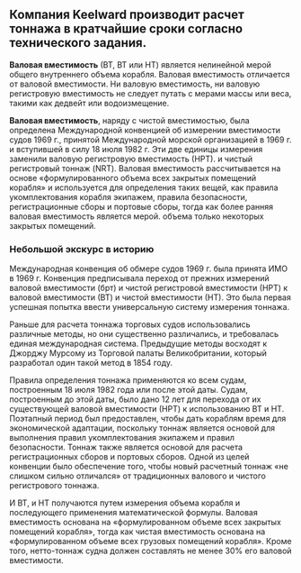 ## Компания Keelward производит расчет тоннажа в кратчайшие сроки согласно технического задания.

**Валовая вместимость** (ВТ, ВТ или НТ) является нелинейной мерой общего внутреннего объема корабля. Валовая вместимость отличается от валовой вместимости. Ни валовую вместимость, ни валовую регистровую вместимость не следует путать с мерами массы или веса, такими как дедвейт или водоизмещение.

 **Валовая вместимость**, наряду с чистой вместимостью, была определена Международной конвенцией об измерении вместимости судов 1969 г., принятой Международной морской организацией в 1969 г. и вступившей в силу 18 июля 1982 г. Эти две единицы измерения заменили валовую регистровую вместимость (НРТ). и чистый регистровый тоннаж (NRT). Валовая вместимость рассчитывается на основе «формулированного объема всех закрытых помещений корабля» и используется для определения таких вещей, как правила укомплектования корабля экипажем, правила безопасности, регистрационные сборы и портовые сборы, тогда как более ранняя валовая вместимость является мерой. объема только некоторых закрытых помещений.

### Небольшой экскурс в историю

Международная конвенция об обмере судов 1969 г. была принята ИМО в 1969 г. Конвенция предписывала переход от прежних измерений валовой вместимости (брт) и чистой регистровой вместимости (НРТ) к валовой вместимости (ВТ) и чистой вместимости (НТ). Это была первая успешная попытка ввести универсальную систему измерения тоннажа.

Раньше для расчета тоннажа торговых судов использовались различные методы, но они существенно различались, и требовалась единая международная система. Предыдущие методы восходят к Джорджу Мурсому из Торговой палаты Великобритании, который разработал один такой метод в 1854 году.

Правила определения тоннажа применяются ко всем судам, построенным 18 июля 1982 года или после этой даты. Судам, построенным до этой даты, было дано 12 лет для перехода от их существующей валовой вместимости (НРТ) к использованию ВТ и НТ. Поэтапный период был предоставлен, чтобы дать кораблям время для экономической адаптации, поскольку тоннаж является основой для выполнения правил укомплектования экипажем и правил безопасности. Тоннаж также является основой для расчета регистрационных сборов и портовых сборов. Одной из целей конвенции было обеспечение того, чтобы новый расчетный тоннаж «не слишком сильно отличался» от традиционных валового и чистого регистрового тоннажа.

И ВТ, и НТ получаются путем измерения объема корабля и последующего применения математической формулы. Валовая вместимость основана на «формулированном объеме всех закрытых помещений корабля», тогда как чистая вместимость основана на «формулированном объеме всех грузовых помещений корабля». Кроме того, нетто-тоннаж судна должен составлять не менее 30% его валовой вместимости.